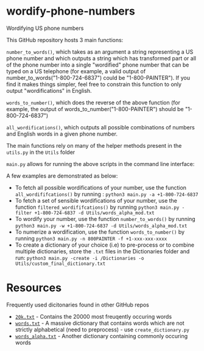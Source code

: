 # wordify-phone-numbers
Wordifying US phone numbers 

This GitHub repository hosts 3 main functions:

`number_to_words()`, which takes as an argument a string representing a US phone number and which outputs a string which has transformed part or all of the phone number into a single "wordified" phone number that can be typed on a US telephone (for example, a valid output of number_to_words("1-800-724-6837") could be "1-800-PAINTER"). If you find it makes things simpler, feel free to constrain this function to only output "wordifications" in English.

`words_to_number()`, which does the reverse of the above function (for example, the output of words_to_number("1-800-PAINTER") should be "1-800-724-6837")

`all_wordifications()`, which outputs all possible combinations of numbers and English words in a given phone number.

The main functions rely on many of the helper methods present in the `utils.py` in the `Utils` folder

`main.py` allows for running the above scripts in the command line interface:

A few examples are demonstrated as below:

* To fetch all possible wordifications of your number, use the function `all_wordififcations()` by running :
  `python3 main.py -a +1-800-724-6837`
* To fetch a set of sensible wordifications of your number, use the function `filtered_wordififcations()` by running 
  `python3 main.py -filter +1-800-724-6837 -d Utils/words_alpha_mod.txt` 
* To wordify your number, use the function `number_to_words()` by running
  `python3 main.py -w +1-800-724-6837 -d Utils/words_alpha_mod.txt`
* To numerize a wordification, use the function `words_to_number()` by running 
  `python3 main.py -n 800PAINTER -f +1-xxx-xxx-xxxx`
* To create a dictionary of your choice (i.e) to pre-process or to combine multiple dictionaries, store the `.txt` files in the Dictionaries folder and run:
  `python3 main.py -create -i /Dictionaries -o Utils/custom_final_dictionary.txt` 

# Resources
Frequently used dicitonaries found in other GitHub repos

* [`20k.txt`](https://github.com/first20hours/google-10000-english/blob/master/20k.txt) - Contains the 20000 most freuqently occuring words
* [`words.txt`](https://github.com/dwyl/english-words/blob/master/words.txt) - A massive dictionary that contains words which are not strictly alphabetical (need to preprocess) - use `create_dictionary.py`
* [`words_alpha.txt`](https://github.com/dwyl/english-words/blob/master/words.txt) - Another dictionary containing commonly occuring words 


 
